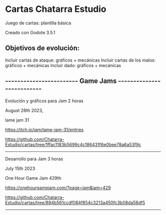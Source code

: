 # Cartas  Chatarra Estudio
Juego de cartas: plantilla básica

Creado con Godote 3.5.1

## Objetivos de evolución:

Incluir cartas de ataque: gráficos + mecánicas
Incluir cartas de los malos: gráficos + mecánicas
Incluir dado: gráficos + mecánicas

------------------------ Game Jams --------------------------
------------------------------------------------------------
Evolución y gráficos para Jam 2 horas

August 28th 2023,  

lame jam 31

https://itch.io/jam/lame-jam-31/entries

https://github.com/Chatarra-Estudio/cartas/tree/1ffac1183b5699c4c186431f6e0bee78a6a53f9c

------------------------------------------------------------

Desarrollo para Jam 3 horas

July 15th 2023

One Hour Game Jam  429th 

https://onehourgamejam.com/?page=jam&jam=429

https://github.com/Chatarra-Estudio/cartas/tree/884b561ccdf084f854c3213a450fc3b08da58df5

------------------------------------------------------------
